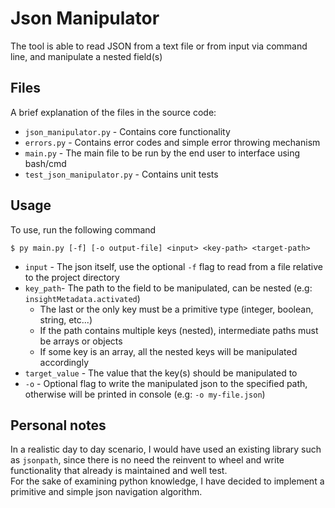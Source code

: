 # Json Manipulator

The tool is able to read JSON from a text file or from input via command line, and manipulate a nested field(s)

## Files

A brief explanation of the files in the source code:

- `json_manipulator.py` - Contains core functionality
- `errors.py` - Contains error codes and simple error throwing mechanism
- `main.py` - The main file to be run by the end user to interface using bash/cmd
- `test_json_manipulator.py` - Contains unit tests

## Usage

To use, run the following command
```shell
$ py main.py [-f] [-o output-file] <input> <key-path> <target-path>
```

- `input` - The json itself, use the optional `-f` flag to read from a file relative to the project directory
- `key_path`- The path to the field to be manipulated, can be nested (e.g: `insightMetadata.activated`)
  * The last or the only key must be a primitive type (integer, boolean, string, etc...)
  * If the path contains multiple keys (nested), intermediate paths must be arrays or objects
  * If some key is an array, all the nested keys will be manipulated accordingly
- `target_value` - The value that the key(s) should be manipulated to
- `-o` - Optional flag to write the manipulated json to the specified path, otherwise will be printed in console (e.g: `-o my-file.json`)


## Personal notes

In a realistic day to day scenario, I would have used an existing library such as `jsonpath`,
since there is no need the reinvent to wheel and write functionality that already is maintained and well test.  
For the sake of examining python knowledge, I have decided to implement a primitive and simple json navigation algorithm.